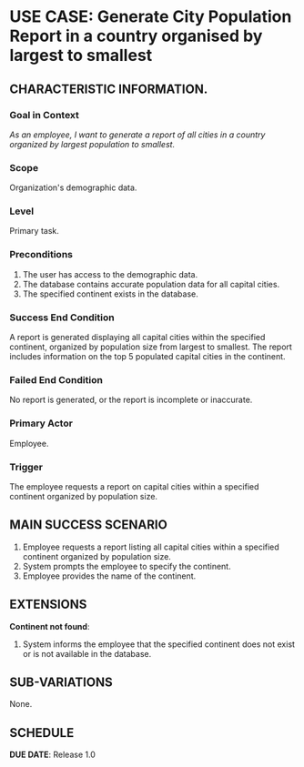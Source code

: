 # USE CASE: Generate City Population Report in a country organised by largest to smallest

## CHARACTERISTIC INFORMATION.

### Goal in Context

*As an employee, I want to generate a report of all cities in a country organized by largest population to smallest.*

### Scope

Organization's demographic data.

### Level

Primary task.

### Preconditions

1. The user has access to the demographic data.
2. The database contains accurate population data for all capital cities.
3. The specified continent exists in the database.

### Success End Condition

A report is generated displaying all capital cities within the specified continent, organized by population size from largest to smallest. The report includes information on the top 5 populated capital cities in the continent.

### Failed End Condition

No report is generated, or the report is incomplete or inaccurate.

### Primary Actor

Employee.

### Trigger

The employee requests a report on capital cities within a specified continent organized by population size.

## MAIN SUCCESS SCENARIO

1. Employee requests a report listing all capital cities within a specified continent organized by population size.
2. System prompts the employee to specify the continent.
3. Employee provides the name of the continent.

## EXTENSIONS

**Continent not found**:
   1. System informs the employee that the specified continent does not exist or is not available in the database.

## SUB-VARIATIONS

None.

## SCHEDULE

**DUE DATE**: Release 1.0
